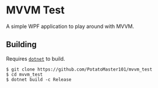 # MVVM Test
A simple WPF application to play around with MVVM.

## Building
Requires [`dotnet`](https://dotnet.microsoft.com/download) to build.
```
$ git clone https://github.com/PotatoMaster101/mvvm_test
$ cd mvvm_test
$ dotnet build -c Release
```

